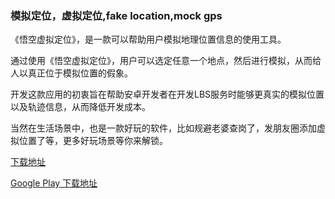 <h3>模拟定位，虚拟定位,fake location,mock gps</h3>

《悟空虚拟定位》，是一款可以帮助用户模拟地理位置信息的使用工具。

通过使用《悟空虚拟定位》，用户可以选定任意一个地点，然后进行模拟，从而给人以真正位于模拟位置的假象。

开发这款应用的初衷旨在帮助安卓开发者在开发LBS服务时能够更真实的模拟位置以及轨迹信息，从而降低开发成本。

当然在生活场景中，也是一款好玩的软件，比如规避老婆查岗了，发朋友圈添加虚拟位置了等，更多好玩场景等你来解锁。


<a href="https://github.com/ChenGuoqing1001/MockLocation/releases" target="_blank">下载地址</a>

<a href="[https://play.google.com/store/apps/details?id=com.ce.uk312](https://play.google.com/store/apps/developer?id=NadChan)" target="_blank">Google Play 下载地址</a>

